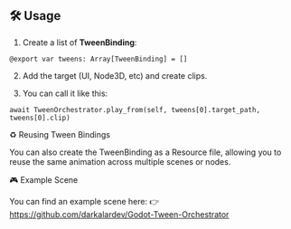 ## 🛠️ Usage

1. Create a list of **TweenBinding**:  

```gdscript
@export var tweens: Array[TweenBinding] = []
```

2. Add the target (UI, Node3D, etc) and create clips.

3. You can call it like this:

```gdscript
await TweenOrchestrator.play_from(self, tweens[0].target_path, tweens[0].clip)
```

♻️ Reusing Tween Bindings

You can also create the TweenBinding as a Resource file, allowing you to reuse the same animation across multiple scenes or nodes.

🎮 Example Scene

You can find an example scene here:
👉 https://github.com/darkalardev/Godot-Tween-Orchestrator
